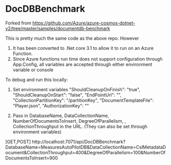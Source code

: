 # DocDBBenchmark
Forked from https://github.com/Azure/azure-cosmos-dotnet-v2/tree/master/samples/documentdb-benchmark

This is pretty much the same code as the above repo. However

1. It has been converted to .Net core 3.1 to allow it to run on an Azure Function. 
2. Since Azure functions run time does not support configuration through App.Config, all variables are accepted through either environment variable or console

To debug and run this locally:

1. Set environment variables 
        "ShouldCleanupOnFinish": "true",
        "ShouldCleanupOnStart": "false",
        "EndPointUrl": "<insert COSMOS DB account URI>",
        "CollectionPartitionKey": "/partitionKey",
        "DocumentTemplateFile": "Player.json",
        "AuthorizationKey": "<Primary Key for the Cosmos DB account>"

2. Pass in DatabaseName, DataCollectionName, NumberOfDocumentsToInsert, DegreeOfParallelism, , CollectionThroughput in the URL. (They can also be set through environment variables)

 [GET,POST] http://localhost:7071/api/DocDBBenchmark?DatabaseName=MeasuresAutoPilotDB&DataCollectionName=CslMetadataDocument&CollectionThroughput=400&DegreeOfParallelism=100&NumberOfDocumentsToInsert=900
 
 


